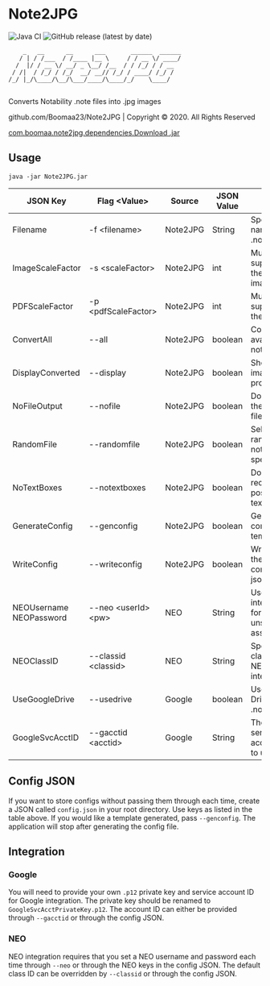 # Note2JPG
![Java CI](https://github.com/Boomaa23/Note2JPG/workflows/Java%20CI/badge.svg)
![GitHub release (latest by date)](https://img.shields.io/github/v/release/Boomaa23/Note2JPG)

```
    _   __      __      ___       ______  ______
   / | / /___  / /____ |__ \     / / __ \/ ____/
  /  |/ / __ \/ __/ _ \__/ /__  / / /_/ / / __  
 / /|  / /_/ / /_/  __/ __// /_/ / ____/ /_/ /  
/_/ |_/\____/\__/\___/____/\____/_/    \____/    
                                   
```

Converts Notability .note files into .jpg images

github.com/Boomaa23/Note2JPG | Copyright © 2020. All Rights Reserved



[com.boomaa.note2jpg.dependencies.Download .jar](https://github.com/Boomaa23/Note2JPG/blob/master/Note2JPG.jar?raw=true)

## Usage
`java -jar Note2JPG.jar`

| JSON Key | Flag \<Value> | Source | JSON Value | Action
|-------------------------------|-----------------------|----------|---------|------------------------------------|
| Filename                      |  -f \<filename>       | Note2JPG | String  | Specify name of .note file
| ImageScaleFactor              | -s \<scaleFactor>     | Note2JPG | int     | Multiplier to superscale the whole image by
| PDFScaleFactor                | -p \<pdfScaleFactor>  | Note2JPG | int     | Multiplier to superscale the PDFs by
| ConvertAll                    | --all                 | Note2JPG | boolean | Convert all available notes
| DisplayConverted              | --display             | Note2JPG | boolean | Show the image after processing
| NoFileOutput                  | --nofile              | Note2JPG | boolean | Do not write the image to file
| RandomFile                    | --randomfile          | Note2JPG | boolean | Select a file randomly if not specified
| NoTextBoxes                   | --notextboxes         | Note2JPG | boolean | Do not request positions for text boxes
| GenerateConfig                | --genconfig           | Note2JPG | boolean | Generate a config file template
| WriteConfig                   | --writeconfig         | Note2JPG | boolean | Write out the current config to json
| NEOUsername <br> NEOPassword  | --neo \<userId> \<pw> | NEO      | String  | Use NEO integration for unsubmitted assignments
| NEOClassID                    | --classid \<classid>  | NEO      | String  | Specify a class ID for NEO integration
| UseGoogleDrive                | --usedrive            | Google   | boolean | Use Google Drive as a .note source
| GoogleSvcAcctID               |  --gacctid \<acctid>  | Google   | String  | The Google service account ID to use

## Config JSON
If you want to store configs without passing them through each time, create a JSON called `config.json` in your root directory. Use keys as listed in the table above. If you would like a template generated, pass `--genconfig`. The application will stop after generating the config file.

## Integration
### Google
You will need to provide your own `.p12` private key and service account ID for Google integration. The private key should be renamed to `GoogleSvcAcctPrivateKey.p12`. The account ID can either be provided through `--gacctid` or through the config JSON.

### NEO
NEO integration requires that you set a NEO username and password each time through `--neo` or through the NEO keys in the config JSON. The default class ID can be overridden by `--classid` or through the config JSON.